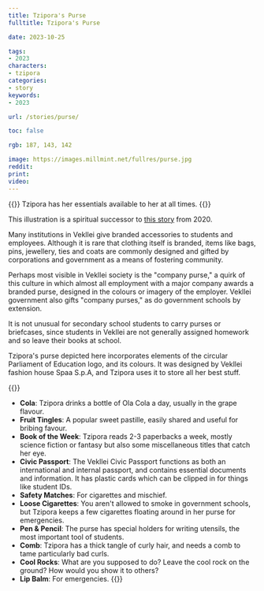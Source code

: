 ```yaml
---
title: Tzipora's Purse
fulltitle: Tzipora's Purse

date: 2023-10-25

tags:
- 2023
characters:
- tzipora
categories:
- story
keywords:
- 2023

url: /stories/purse/

toc: false

rgb: 187, 143, 142

image: https://images.millmint.net/fullres/purse.jpg
reddit:
print:
video:
---
```

{{<note caption>}}
Tzipora has her essentials available to her at all times.
{{</note>}}

This illustration is a spiritual successor to [this story](/stories/edc/) from 2020.

Many institutions in Vekllei give branded accessories to students and employees. Although it is rare that clothing itself is branded, items like bags, pins, jewellery, ties and coats are commonly designed and gifted by corporations and government as a means of fostering community.

Perhaps most visible in Vekllei society is the "company purse," a quirk of this culture in which almost all employment with a major company awards a branded purse, designed in the colours or imagery of the employer. Vekllei government also gifts "company purses," as do government schools by extension.

It is not unusual for secondary school students to carry purses or briefcases, since students in Vekllei are not generally assigned homework and so leave their books at school.

Tzipora's purse depicted here incorporates elements of the circular Parliament of Education logo, and its colours. It was designed by Vekllei fashion house Spaa S.p.A, and Tzipora uses it to store all her best stuff.

{{<note panel>}}
* **Cola**: Tzipora drinks a bottle of Ola Cola a day, usually in the grape flavour.
* **Fruit Tingles**: A popular sweet pastille, easily shared and useful for bribing favour.
* **Book of the Week**: Tzipora reads 2-3 paperbacks a week, mostly science fiction or fantasy but also some miscellaneous titles that catch her eye.
* **Civic Passport**: The Vekllei Civic Passport functions as both an international and internal passport, and contains essential documents and information. It has plastic cards which can be clipped in for things like student IDs.
* **Safety Matches**: For cigarettes and mischief.
* **Loose Cigarettes**: You aren't allowed to smoke in government schools, but Tzipora keeps a few cigarettes floating around in her purse for emergencies.
* **Pen & Pencil**: The purse has special holders for writing utensils, the most important tool of students.
* **Comb**: Tzipora has a thick tangle of curly hair, and needs a comb to tame particularly bad curls.
* **Cool Rocks**: What are you supposed to do? Leave the cool rock on the ground? How would you show it to others?
* **Lip Balm**: For emergencies.
{{</note>}}


